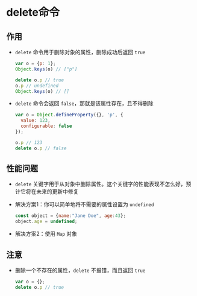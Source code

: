 # delete命令

## 作用

  - `delete` 命令用于删除对象的属性，删除成功后返回 `true`

    ```javascript
    var o = {p: 1};
    Object.keys(o) // ["p"]

    delete o.p // true
    o.p // undefined
    Object.keys(o) // []
    ```

  - `delete` 命令会返回 `false`，那就是该属性存在，且不得删除

    ```javascript
    var o = Object.defineProperty({}, 'p', {
      value: 123,
      configurable: false
    });

    o.p // 123
    delete o.p // false
    ```

## 性能问题

  - `delete` 关键字用于从对象中删除属性。这个关键字的性能表现不怎么好，预计它将在未来的更新中修复

  - 解决方案1：你可以简单地将不需要的属性设置为 `undefined`

    ```javascript
    const object = {name:"Jane Doe", age:43};
    object.age = undefined;
    ```

  - 解决方案2：使用 `Map`  对象

## 注意

  - 删除一个不存在的属性，`delete` 不报错，而且返回 `true`

    ```javascript
    var o = {};
    delete o.p // true
    ```
